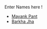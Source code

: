 Enter Names here !
- [Mayank Pant](https://github.com/obiwan04kanobi)
- [Barkha Jha](https://github.com/barkha2oo4)
